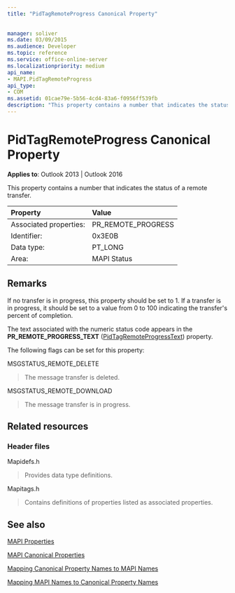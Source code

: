 ```yaml
---
title: "PidTagRemoteProgress Canonical Property"
 
 
manager: soliver
ms.date: 03/09/2015
ms.audience: Developer
ms.topic: reference
ms.service: office-online-server
ms.localizationpriority: medium
api_name:
- MAPI.PidTagRemoteProgress
api_type:
- COM
ms.assetid: 01cae79e-5b56-4cd4-83a6-f0956ff539fb
description: "This property contains a number that indicates the status of a remote transfer. If no transfer is in progress, this property should be set to 1."
---
```


# PidTagRemoteProgress Canonical Property

  
  
**Applies to**: Outlook 2013 | Outlook 2016 
  
This property contains a number that indicates the status of a remote transfer.
  
|Property |Value |
|:-----|:-----|
|Associated properties:  <br/> |PR_REMOTE_PROGRESS  <br/> |
|Identifier:  <br/> |0x3E0B  <br/> |
|Data type:  <br/> |PT_LONG  <br/> |
|Area:  <br/> |MAPI Status  <br/> |
   
## Remarks

If no transfer is in progress, this property should be set to 1. If a transfer is in progress, it should be set to a value from 0 to 100 indicating the transfer's percent of completion.
  
The text associated with the numeric status code appears in the **PR_REMOTE_PROGRESS_TEXT** ([PidTagRemoteProgressText](pidtagremoteprogresstext-canonical-property.md)) property.
  
The following flags can be set for this property:
  
MSGSTATUS_REMOTE_DELETE
  
> The message transfer is deleted.
    
MSGSTATUS_REMOTE_DOWNLOAD
  
> The message transfer is in progress.
    
## Related resources

### Header files

Mapidefs.h
  
> Provides data type definitions.
    
Mapitags.h
  
> Contains definitions of properties listed as associated properties.
    
## See also



[MAPI Properties](mapi-properties.md)
  
[MAPI Canonical Properties](mapi-canonical-properties.md)
  
[Mapping Canonical Property Names to MAPI Names](mapping-canonical-property-names-to-mapi-names.md)
  
[Mapping MAPI Names to Canonical Property Names](mapping-mapi-names-to-canonical-property-names.md)

